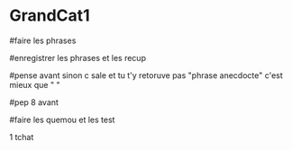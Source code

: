 # GrandCat1

#faire les phrases

#enregistrer les phrases et les recup

#pense avant sinon c sale et tu t'y retoruve pas "phrase anecdocte" c'est mieux que " "

#pep 8 avant

#faire les quemou et les test

1 tchat



 
